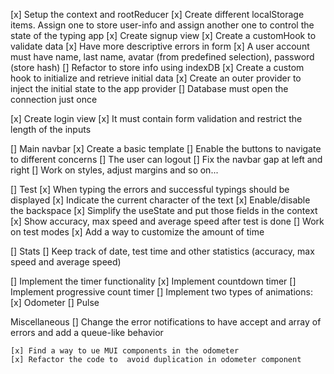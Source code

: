 [x] Setup the context and rootReducer
[x] Create different localStorage items. Assign one to store user-info and assign another one to control the state of the typing app
[x] Create signup view
    [x] Create a customHook to validate data
    [x] Have more descriptive errors in form
    [x] A user account must have name, last name, avatar (from predefined selection), password (store hash) 
    [] Refactor to store info using indexDB
        [x] Create a custom hook to initialize and retrieve initial data
        [x] Create an outer provider to inject the initial state to the app provider
        [] Database must open the connection just once

[x] Create login view
    [x] It must contain form validation and restrict the length of the inputs

[] Main navbar
    [x] Create a basic template
    [] Enable the buttons to navigate to different concerns
    [] The user can logout
    [] Fix the navbar gap at left and right
    [] Work on styles, adjust margins and so on...

[] Test
    [x] When typing the errors and successful typings should be displayed
    [x] Indicate the current character of the text
    [x] Enable/disable the backspace
    [x] Simplify the useState and put those fields in the context
    [x] Show accuracy, max speed and average speed after test is done
    [] Work on test modes
    [x] Add a way to customize the amount of time

[] Stats
    [] Keep track of date, test time and  other statistics (accuracy, max speed and average speed)

[] Implement the timer functionality
    [x] Implement countdown timer
    [] Implement progressive count timer
    [] Implement two types of animations:
        [x] Odometer
        [] Pulse



Miscellaneous
    [] Change the error notifications to have accept and array of errors and add a queue-like behavior

    [x] Find a way to ue MUI components in the odometer
    [x] Refactor the code to  avoid duplication in odometer component

